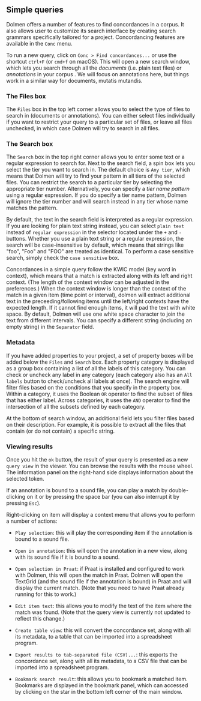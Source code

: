 ## Simple queries

Dolmen offers a number of features to find concordances in a corpus. It also allows user to customize its search interface by creating search grammars 
specifically tailored for a project. Concordancing features are available in the `Conc` menu.

To run a new query, click on `Conc > Find concordances...` or use the shortcut `ctrl+F` (or `cmd+f` on macOS). This will open a new search window, which
lets you search through all the *documents* (i.e. plain text files) or *annotations* in your corpus . We 
will focus on annotations here, but things work in a similar way for documents, mutatis mutandis. 

### The Files box

The `Files` box in the top left corner allows you to select the type of files to search in (documents or annotations). You can either select files individually
if you want to restrict your query to a particular set of files, or leave all files unchecked, in which case Dolmen will try to search in all files.


### The Search box

The `Search` box in the top right corner allows you to enter some text or a regular expression to search for. Next to the search field, 
a spin box lets you select the tier you want to search in. The default choice is `Any tier`, which means that Dolmen will try to find 
your pattern in all tiers of the selected files. You can restrict the search to a particular tier by selecting the appropriate tier number.
Alternatively, you can specify a _tier name pattern_ using a regular expression. If you do specify a tier name pattern, Dolmen will ignore
the tier number and will search instead in any tier whose name matches the pattern. 

By default, the text in the search field is interpreted as a regular expression. If you are looking for plain text string instead, you can
select `plain text` instead of `regular expression` in the selector located under the `+` and `-` buttons. Whether you use a plain text string
or a regular expression, the search will be case-insensitive by default, which means that strings like "foo", "Foo" and "FOO" are treated as
identical. To perform a case sensitive search, simply check the `case sensitive` box. 

Concordances in a simple query follow the KWIC model (key word in context), which means that a match is extracted along with its left and right
context. (The length of the context window can be adjusted in the preferences.) When the context window is longer than the context of the match in a given 
item (time point or interval), dolmen will extract additional text in the preceeding/following items until the left/right contexts have the expected
length. If it cannot find enough items, it will pad the text with white space. By default, Dolmen will use one white space character to join the text 
from different intervals. You can specify a different string (including an empty string) in the `Separator` field.


### Metadata

If you have added properties to your project, a set of property boxes will be added below the `Files` and `Search` box. Each property category
is displayed as a group box containing a list of all the labels of this category. You can check or uncheck any label in any category 
(each category also has an `All labels` button to check/uncheck all labels at once). The search engine will filter files based on the 
conditions that you specify in the property box. Within a category, it uses the Boolean `OR` operator to find the subset of files that has either 
label. Across categories, it uses the `AND` operator to find the intersection of all the subsets defined by each category. 

At the bottom of search window, an additional field lets you filter files based on their description. For example, it is possible to extract all the 
files that contain (or do not contain) a specific string.

### Viewing results

Once you hit the `ok` button, the result of your query is presented as a new `query view` in the viewer. You can browse the results with the mouse wheel. 
The information panel on the right-hand side displays information about the selected token. 

If an annotation is bound to a sound file, you can play a match by double-clicking on it or by pressing the space bar (you can also interrupt it by pressing `Esc`). 

Right-clicking on item will display a context menu that allows you to perform a number of actions:

* `Play selection`: this will play the corresponding item if the annotation is bound to a sound file.

* `Open in annotation`: this will open the annotation in a new view, along with its sound file if it is bound to a sound.

* `Open selection in Praat`: if Praat is installed and configured to work with Dolmen, this will open the match in Praat. Dolmen will open 
the TextGrid (and the sound file if the annotation is bound) in Praat and will display the current match. (Note that you need to have Praat already running for this to work.) 

* `Edit item text`: this allows you to modify the text of the item where the match was found. (Note that the query view is currently not updated to reflect this change.)

* `Create table view`: this will convert the concordance set, along with all its metadata, to a table that can be imported into a spreadsheet program.

* `Export results to tab-separated file (CSV)...`: this exports the concordance set, along with all its metadata, to a CSV file that can be imported into a spreadsheet program.

* `Bookmark search result`: this allows you to bookmark a matched item. Bookmarks are displayed in the bookmark panel, which can accessed by
clicking on the star in the bottom left corner of the main window.

